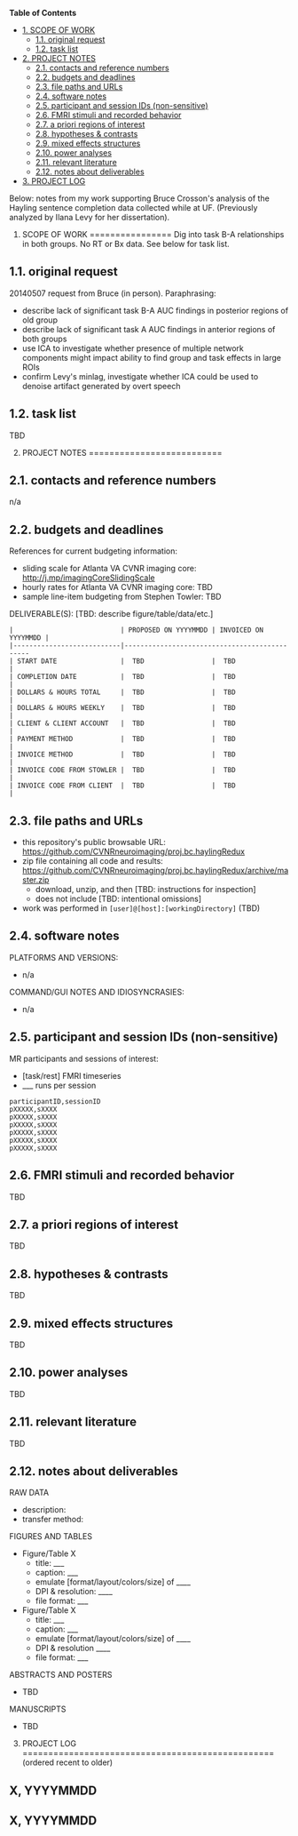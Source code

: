 **Table of Contents**

- [1. SCOPE OF WORK](#user-content-1-scope-of-work)
	- [1.1. original request](#user-content-11-original-request)
	- [1.2. task list](#user-content-12-task-list)
- [2. PROJECT NOTES](#user-content-2-project-notes)
	- [2.1. contacts and reference numbers](#user-content-21-contacts-and-reference-numbers)
	- [2.2. budgets and deadlines](#user-content-22-budgets-and-deadlines)
	- [2.3. file paths and URLs](#user-content-23-file-paths-and-urls)
	- [2.4. software notes](#user-content-24-software-notes)
	- [2.5. participant and session IDs (non-sensitive)](#user-content-25-participant-and-session-ids-non-sensitive)
	- [2.6. FMRI stimuli and recorded behavior](#user-content-26-fmri-stimuli-and-recorded-behavior)
	- [2.7. a priori regions of interest](#user-content-27-a-priori-regions-of-interest)
	- [2.8. hypotheses & contrasts](#user-content-28-hypotheses--contrasts)
	- [2.9. mixed effects structures](#user-content-29-mixed-effects-structures)
	- [2.10. power analyses](#user-content-210-power-analyses)
	- [2.11. relevant literature](#user-content-211-relevant-literature)
	- [2.12. notes about deliverables](#user-content-212-notes-about-deliverables)
- [3. PROJECT LOG](#user-content-3-project-log)


Below: notes from my work supporting Bruce Crosson's analysis of the Hayling
sentence completion data collected while at UF. (Previously analyzed by Ilana
Levy for her dissertation).


1. SCOPE OF WORK
================
Dig into task B-A relationships in both groups. No RT or Bx data. See below for
task list.


1.1. original request
---------------------

20140507 request from Bruce (in person). Paraphrasing:
- describe lack of significant task B-A AUC findings in posterior regions of old group
- describe lack of significant task A AUC findings in anterior regions of both groups
- use ICA to investigate whether presence of multiple network components might impact
  ability to find group and task effects in large ROIs
- confirm Levy's minlag, investigate whether ICA could be used to denoise
  artifact generated by overt speech


1.2. task list
---------------

TBD

2. PROJECT NOTES
==========================

2.1. contacts and reference numbers
----------------------------------------------
n/a

2.2. budgets and deadlines
---------------------------------------
References for current budgeting information:

- sliding scale for Atlanta VA CVNR imaging core: http://j.mp/imagingCoreSlidingScale
- hourly rates for Atlanta VA CVNR imaging core: TBD
- sample line-item budgeting from Stephen Towler: TBD


DELIVERABLE(S): [TBD: describe figure/table/data/etc.]

```
|                           | PROPOSED ON YYYYMMDD | INVOICED ON YYYYMMDD |
|---------------------------|----------------------------------------------
| START DATE                |  TBD                 |  TBD                 |
| COMPLETION DATE           |  TBD                 |  TBD                 |
| DOLLARS & HOURS TOTAL     |  TBD                 |  TBD                 |
| DOLLARS & HOURS WEEKLY    |  TBD                 |  TBD                 |
| CLIENT & CLIENT ACCOUNT   |  TBD                 |  TBD                 |
| PAYMENT METHOD            |  TBD                 |  TBD                 |
| INVOICE METHOD            |  TBD                 |  TBD                 |
| INVOICE CODE FROM STOWLER |  TBD                 |  TBD                 |
| INVOICE CODE FROM CLIENT  |  TBD                 |  TBD                 |
```



2.3. file paths and URLs
------------------------
- this repository's public browsable URL: 
  https://github.com/CVNRneuroimaging/proj.bc.haylingRedux
- zip file containing all code and results: 
  https://github.com/CVNRneuroimaging/proj.bc.haylingRedux/archive/master.zip
  - download, unzip, and then [TBD: instructions for inspection]
  - does not include [TBD: intentional omissions]
- work was performed in `[user]@[host]:[workingDirectory]` (TBD)


2.4. software notes
--------------------------------------------------------------------------
PLATFORMS AND VERSIONS:
  - n/a

COMMAND/GUI NOTES AND IDIOSYNCRASIES:
  - n/a


2.5. participant and session IDs (non-sensitive)
-------------------------------------------------
MR participants and sessions of interest:

- [task/rest] FMRI timeseries 
- ___ runs per session
```
participantID,sessionID
pXXXXX,sXXXX
pXXXXX,sXXXX
pXXXXX,sXXXX
pXXXXX,sXXXX
pXXXXX,sXXXX
pXXXXX,sXXXX
```


2.6. FMRI stimuli and recorded behavior
---------------------------------------
TBD


2.7. a priori regions of interest
---------------------------------
TBD


2.8. hypotheses & contrasts
---------------------------
TBD


2.9. mixed effects structures
-----------------------------
TBD


2.10. power analyses
--------------------
TBD


2.11. relevant literature
---------------------------
TBD


2.12. notes about deliverables
-------------------------------
RAW DATA
- description:
- transfer method: 

FIGURES AND TABLES

- Figure/Table X
  - title: ___
  - caption: ___
  - emulate [format/layout/colors/size] of ____
  - DPI & resolution: ____
  - file format: ___
- Figure/Table X
  - title: ___
  - caption: ___
  - emulate [format/layout/colors/size] of ____
  - DPI & resolution ____
  - file format: ___

ABSTRACTS AND POSTERS
- TBD

MANUSCRIPTS
- TBD



3. PROJECT LOG
=================================================
(ordered recent to older)

X, YYYYMMDD
---------------


X, YYYYMMDD
---------------
